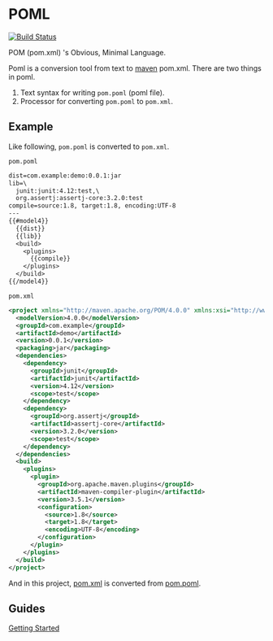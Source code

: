 # POML
[![Build Status](https://travis-ci.org/mamorum/poml.svg?branch=master)](https://travis-ci.org/mamorum/poml)

POM (pom.xml) 's Obvious, Minimal Language.

Poml is a conversion tool from text to [maven](https://maven.apache.org/) pom.xml. There are two things in poml.

1. Text syntax for writing `pom.poml` (poml file).
2. Processor for converting `pom.poml` to `pom.xml`.



## Example
Like following, `pom.poml` is converted to `pom.xml`.

`pom.poml`

```txt
dist=com.example:demo:0.0.1:jar
lib=\
  junit:junit:4.12:test,\
  org.assertj:assertj-core:3.2.0:test
compile=source:1.8, target:1.8, encoding:UTF-8
---
{{#model4}}
  {{dist}}
  {{lib}}
  <build>
    <plugins>
      {{compile}}
    </plugins>
  </build>
{{/model4}}
```

`pom.xml`

```xml
<project xmlns="http://maven.apache.org/POM/4.0.0" xmlns:xsi="http://www.w3.org/2001/XMLSchema-instance" xsi:schemaLocation="http://maven.apache.org/POM/4.0.0 http://maven.apache.org/xsd/maven-4.0.0.xsd">
  <modelVersion>4.0.0</modelVersion>
  <groupId>com.example</groupId>
  <artifactId>demo</artifactId>
  <version>0.0.1</version>
  <packaging>jar</packaging>
  <dependencies>
    <dependency>
      <groupId>junit</groupId>
      <artifactId>junit</artifactId>
      <version>4.12</version>
      <scope>test</scope>
    </dependency>
    <dependency>
      <groupId>org.assertj</groupId>
      <artifactId>assertj-core</artifactId>
      <version>3.2.0</version>
      <scope>test</scope>
    </dependency>
  </dependencies>
  <build>
    <plugins>
      <plugin>
        <groupId>org.apache.maven.plugins</groupId>
        <artifactId>maven-compiler-plugin</artifactId>
        <version>3.5.1</version>
        <configuration>
          <source>1.8</source>
          <target>1.8</target>
          <encoding>UTF-8</encoding>
        </configuration>
      </plugin>
    </plugins>
  </build>
</project>
```

And in this project, [pom.xml](pom.xml) is converted from [pom.poml](pom.poml).


## Guides
[Getting Started](doc/getting-started.md)
